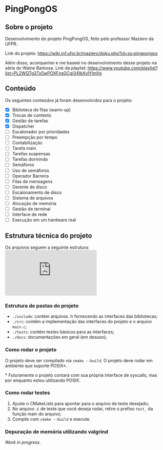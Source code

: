# PingPongOS

## Sobre o projeto
Desenvolvimento do projeto PingPongOS, feito pelo professor Maziero da UFPR.

Link do projeto: https://wiki.inf.ufpr.br/maziero/doku.php?id=so:pingpongos

Além disso, acompanhei e me baseei no desenvolvimento desse projeto na série do Waine Barbosa. 
Link da playlist: https://www.youtube.com/playlist?list=PL2WQTg3Tx5wPOXFxgGCgl34IbXvlYImVg

## Conteúdo
Os seguintes conteúdos já foram desenvolvidos para o projeto:
- [X] Biblioteca de filas (warm-up)
- [X] Trocas de contexto
- [X] Gestão de tarefas
- [X] Dispatcher
- [ ] Escalonador por prioridades
- [ ] Preempção por tempo
- [ ] Contabilização
- [ ] Tarefa main
- [ ] Tarefas suspensas
- [ ] Tarefas dormindo
- [ ] Semáforos
- [ ] Uso de semáforos
- [ ] Operador Barreira
- [ ] Filas de mensagens
- [ ] Gerente de disco
- [ ] Escalonamento de disco
- [ ] Sistema de arquivos
- [ ] Alocação de memória
- [ ] Gestão de terminal
- [ ] Interface de rede
- [ ] Execução em um hardware real

## Estrutura técnica do projeto
Os arquivos seguem a seguinte estrutura:
![img.png](https://wiki.inf.ufpr.br/maziero/lib/exe/fetch.php?media=so:ppos.png)

### Estrutura de pastas do projeto
- `./include`: contém arquivos .h fornecendo as interfaces das bibliotecas;
- `./src`: contém a implementação das interfaces do projeto e o arquivo `main.c`;
- `./tests`: contém testes básicos para as interfaces;
- `./docs`: documentações em geral (em desuso);

### Como rodar o projeto
O projeto deve ser compilado via `cmake --build`. O projeto deve rodar em ambiente que suporte POSIX*. 

\* Futuramente o projeto contará com sua própria interface de syscalls, mas por enquanto estou utilizando POSIX.

### Como rodar testes
1. Ajuste o CMakeLists para apontar para o arquivo de teste desejado;
2. No arquivo .c de teste que você deseja rodar, retire o prefixo `test_` da função main do arquivo;
3. Compile com `cmake --build` e execute.

### Depuração de memória utilizando valgrind
*Work in progress.*
